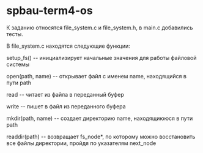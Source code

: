 # spbau-term4-os

К заданию относятся file_system.c и file_system.h, в main.c добавились тесты.

В file_system.c находятся следующие функции:

setup_fs() -- инициализирует начальные значения для работы файловой системы

open(path, name) -- открывает файл с именем name, находящийся в пути path

read -- читает из файла в переданный буфер

write -- пишет в файл из переданного буфера

mkdir(path, name) -- создает директорию name, находящиююся в пути path

readdir(path) -- возвращает fs_node*, по которому можно восстановить все файлы директории, пройдя по указателям next_node

